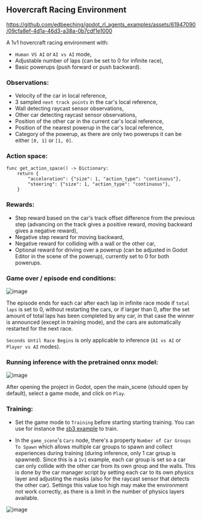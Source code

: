 ## Hovercraft Racing Environment

https://github.com/edbeeching/godot_rl_agents_examples/assets/61947090/09cfa8ef-4d1a-46d3-a38a-0b7cdf1e1000

A 1v1 hovercraft racing environment with:

- `Human VS AI` or `AI vs AI` mode,
- Adjustable number of laps (can be set to 0 for infinite race),
- Basic powerups (push forward or push backward).

### Observations:
- Velocity of the car in local reference,
- 3 sampled `next track points` in the car's local reference,
- Wall detecting raycast sensor observations,
- Other car detecting raycast sensor observations,
- Position of the other car in the current car's local reference,
- Position of the nearest powerup in the car's local reference,
- Category of the powerup, as there are only two powerups it can be either `[0, 1]` or `[1, 0]`.

### Action space:
```gdscript
func get_action_space() -> Dictionary:
	return {
		"acceleration": {"size": 1, "action_type": "continuous"},
		"steering": {"size": 1, "action_type": "continuous"},
	}
```

### Rewards:
- Step reward based on the car's track offset difference from the previous step (advancing on the track gives a positive reward, moving backward gives a negative reward),
- Negative step reward for moving backward,
- Negative reward for colliding with a wall or the other car,
- Optional reward for driving over a powerup (can be adjusted in Godot Editor in the scene of the powerup), currently set to 0 for both powerups.

### Game over / episode end conditions:
![image](https://github.com/edbeeching/godot_rl_agents_examples/assets/61947090/d9fdf617-0c4a-479e-8feb-cab9880345e6)

The episode ends for each car after each lap in infinite race mode if `total laps` is set to 0, without restarting the cars,
or if larger than 0, after the set amount of total laps has been completed by any car, in that case the winner is announced (except in training mode), and the cars are automatically restarted for the next race.

`Seconds Until Race Begins` is only applicable to inference (`AI vs AI` or `Player vs AI` modes).

### Running inference with the pretrained onnx model:
![image](https://github.com/edbeeching/godot_rl_agents_examples/assets/61947090/2f9dfd2b-9835-42e0-9bf5-5f45e896967b)

After opening the project in Godot, open the main_scene (should open by default), select a game mode, and click on `Play`.

### Training:

- Set the game mode to `Training` before starting starting training. You can use for instance the [sb3 example](https://github.com/edbeeching/godot_rl_agents/blob/main/examples/stable_baselines3_example.py) to train.

- In the `game_scene`'s `Cars` node, there's a property `Number of Car Groups To Spawn` which allows multiple car groups to spawn and collect experiences during training (during inference, only 1 car group is spawned). Since this is a `1v1` example, each car group is set so a car can only collide with the other car from its own group and the walls. This is done by the car manager script by setting each car to its own physics layer and adjusting the masks (also for the raycast sensor that detects the other car). Settings this value too high may make the environment not work correctly, as there is a limit in the number of physics layers available.

![image](https://github.com/edbeeching/godot_rl_agents_examples/assets/61947090/94752856-8729-4cde-8151-3aaf65bab155)



